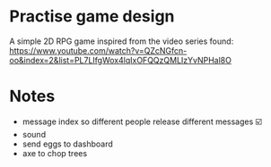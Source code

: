 # Practise game design

A simple 2D RPG game inspired from the video series found: https://www.youtube.com/watch?v=QZcNGfcn-oo&index=2&list=PL7LIfgWox4lqIxOFQQzQMLIzYvNPHal8O

# Notes

- message index so different people release different messages ☑️
- sound
- send eggs to dashboard
- axe to chop trees
